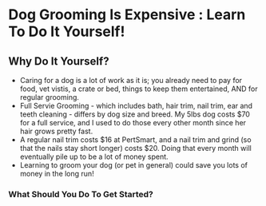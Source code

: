 # Dog Grooming Is Expensive : Learn To Do It Yourself!
## Why Do It Yourself?
- Caring for a dog is a lot of work as it is; you already need to pay for food, vet vistis, a crate or bed, things to keep them entertained, AND for regular grooming.
- Full Servie Grooming - which includes bath, hair trim, nail trim, ear and teeth cleaning - differs by dog size and breed. My 5lbs dog costs $70 for a full service, and I used to do those every other month since her hair grows pretty fast.
- A regular nail trim costs $16 at PertSmart, and a nail trim and grind (so that the nails stay short longer) costs $20. Doing that every month will eventually pile up to be a lot of money spent.
- Learning to groom your dog (or pet in general) could save you lots of money in the long run!
### What Should You Do To Get Started? 
